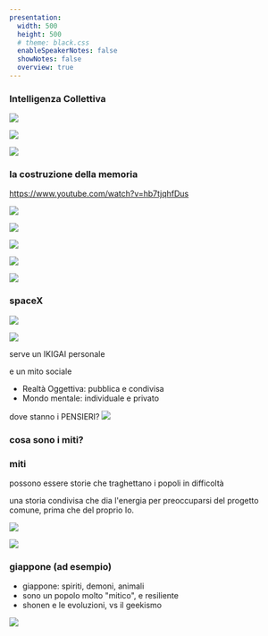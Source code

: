 ```yaml
---
presentation:
  width: 500
  height: 500
  # theme: black.css
  enableSpeakerNotes: false
  showNotes: false
  overview: true
---
```


<!-- slide -->
### Intelligenza Collettiva

<!-- slide data-notes="contesto esistenziale" -->
![](slides/galassia.png)

<!-- slide -->
![](slides/goats_tree.jpg)

<!-- slide data-notes="neuroni + albo alunni: nesso?"-->
![](slides/neurons.jpg)

<!-- slide -->
### la costruzione della memoria
<https://www.youtube.com/watch?v=hb7tjqhfDus>

<!-- slide data-notes="giocatori e i loro cervelli, esperienze si costruiscono con la multisensorialità e ripetizione" -->
![](slides/videogame-brain.jpg)

<!-- slide data-notes="giocatori e i loro cervelli, esperienze si costruiscono con la multisensorialità e ripetizione" -->
![](slides/videogamer-brain.jpg)

<!-- slide data-notes="videogiochi sono media mutidisciplinari: gli strument perfetti" -->
![](slides/multidisplipines.jpg)

<!-- slide data-notes="per forza devono essere svilupti in tanti a difficoltà a lavoare insime"-->
<!-- ### progetti di gruppo -->
![](slides/progetti-di-gruppo.jpg)

<!-- slide data-notes="serve un'immagine coerente, ma sopratutto una sua utilità esperienziale" -->
![](slides/knowledge-experience.jpg)

<!-- slide data-notes="SpaceX: lavoraotori.. sono in missione, che va al di la del prestigio personale o dei soldi, o del nerdame: aituare l'umanità" -->
### spaceX
![](slides/spacex-workers.jpg)

<!-- slide data-notes="" -->
![](slides/ikigai.png)

<!-- slide data-notes="" -->
serve un IKIGAI personale

<!-- slide data-notes="" -->
e un mito sociale

<!-- slide -->
- Realtà Oggettiva: pubblica e condivisa
- Mondo mentale: individuale e privato

<!-- slide -->
dove stanno i PENSIERI?
![](slides/qubiq.png)

<!-- slide -->
### cosa sono i miti?

<!-- slide -->
### miti
possono essere storie che traghettano i popoli in difficoltà

<!-- slide -->
una storia condivisa che dia l'energia per preoccuparsi del progetto comune, prima che del proprio Io. 

<!-- slide data-notes="il rischio è che tutti facciano il meglio per sè, e il minimo per il progetto."-->
![](slides/caos-media.jpg)

<!-- slide -->
![](slides/diagramma-di-cipolla-stupidita_featured.jpg)

<!-- slide -->
### giappone (ad esempio)

- giappone: spiriti, demoni, animali
- sono un popolo molto "mitico", e resiliente
- shonen e le evoluzioni, vs il geekismo

<!-- slide -->
![](slides/humanistic-player.png)


